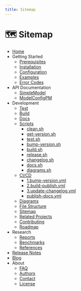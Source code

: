 ```yaml
---
title: Sitemap
---
```


# 🗺️ Sitemap

- [Home](../README.md)
- Getting Started
    - [Prerequisites](../getting-started/prerequisites.md)
    - [Installation](../getting-started/installation.md)
    - [Configuration](../getting-started/configuration.md)
    - [Examples](../getting-started/examples.md)
    - [Error Codes](../getting-started/error-codes.md)
- API Documentation
    - [SimpleModel](../api-docs/SimpleModel.md)
    - [ModelConfigPM](../api-docs/ModelConfigPM.md)
- Development
    - [Test](../dev/test.md)
    - [Build](../dev/build.md)
    - [Docs](../dev/docs.md)
    - [Scripts](../dev/scripts/README.md)
        - [clean.sh](../dev/scripts/clean.sh.md)
        - [get-version.sh](../dev/scripts/get-version.sh.md)
        - [test.sh](../dev/scripts/test.sh.md)
        - [bump-version.sh](../dev/scripts/bump-version.sh.md)
        - [build.sh](../dev/scripts/build.sh.md)
        - [release.sh](../dev/scripts/release.sh.md)
        - [changelog.sh](../dev/scripts/changelog.sh.md)
        - [docs.sh](../dev/scripts/docs.sh.md)
        - [diagrams.sh](../dev/scripts/diagrams.sh.md)
    - [CI/CD](../dev/cicd/README.md)
        - [1.bump-version.yml](../dev/cicd/1.bump-version.md)
        - [2.build-publish.yml](../dev/cicd/2.build-publish.md)
        - [3.update-changelog.yml](../dev/cicd/3.update-changelog.md)
        - [publish-docs.yml](../dev/cicd/publish-docs.md)
    - [Diagrams](../dev/diagrams.md)
    - [File Structure](../dev/file-structure.md)
    - [Sitemap](../dev/sitemap.md)
    - [Related Projects](../dev/related-projects.md)
    - [Contributing](../dev/contributing.md)
    - [Roadmap](../dev/roadmap.md)
- Research
    - [Reports](../research/reports.md)
    - [Benchmarks](../research/benchmarks.md)
    - [References](../research/references.md)
- [Release Notes](../release-notes.md)
- [Blog](../blog/index.md)
- About
    - [FAQ](../about/faq.md)
    - [Authors](../about/authors.md)
    - [Contact](../about/contact.md)
    - [License](../about/license.md)
